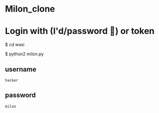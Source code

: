 # Milon_clone
# Login with (I'd/password 🔑) or token 

$ cd wasi

$ python2 milon.py

## username
```
hacker
```
## password
```
milon
```
